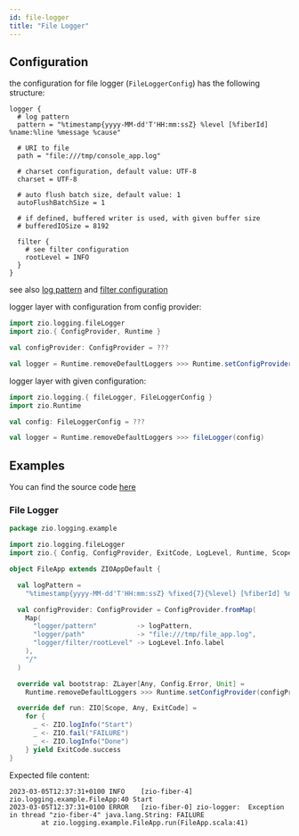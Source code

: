 ```yaml
---
id: file-logger
title: "File Logger"
---
```


## Configuration

the configuration for file logger (`FileLoggerConfig`) has the following structure:

```
logger {
  # log pattern
  pattern = "%timestamp{yyyy-MM-dd'T'HH:mm:ssZ} %level [%fiberId] %name:%line %message %cause"
  
  # URI to file
  path = "file:///tmp/console_app.log"
    
  # charset configuration, default value: UTF-8
  charset = UTF-8

  # auto flush batch size, default value: 1
  autoFlushBatchSize = 1

  # if defined, buffered writer is used, with given buffer size
  # bufferedIOSize = 8192
  
  filter {
    # see filter configuration
    rootLevel = INFO
  }
}
```

see also [log pattern](formatting-log-records.md#logpattern) and [filter configuration](log-filter.md#configuration)


logger layer with configuration from config provider:

```scala
import zio.logging.fileLogger
import zio.{ ConfigProvider, Runtime }

val configProvider: ConfigProvider = ???

val logger = Runtime.removeDefaultLoggers >>> Runtime.setConfigProvider(configProvider) >>> fileLogger()
```

logger layer with given configuration:

```scala
import zio.logging.{ fileLogger, FileLoggerConfig }
import zio.Runtime

val config: FileLoggerConfig = ???

val logger = Runtime.removeDefaultLoggers >>> fileLogger(config)
```

## Examples

You can find the source code [here](https://github.com/zio/zio-logging/tree/master/examples)

### File Logger 

[//]: # (TODO: make snippet type-checked using mdoc)

```scala
package zio.logging.example

import zio.logging.fileLogger
import zio.{ Config, ConfigProvider, ExitCode, LogLevel, Runtime, Scope, ZIO, ZIOAppDefault, ZLayer }

object FileApp extends ZIOAppDefault {

  val logPattern =
    "%timestamp{yyyy-MM-dd'T'HH:mm:ssZ} %fixed{7}{%level} [%fiberId] %name:%line %message %cause"

  val configProvider: ConfigProvider = ConfigProvider.fromMap(
    Map(
      "logger/pattern"          -> logPattern,
      "logger/path"             -> "file:///tmp/file_app.log",
      "logger/filter/rootLevel" -> LogLevel.Info.label
    ),
    "/"
  )

  override val bootstrap: ZLayer[Any, Config.Error, Unit] =
    Runtime.removeDefaultLoggers >>> Runtime.setConfigProvider(configProvider) >>> fileLogger()

  override def run: ZIO[Scope, Any, ExitCode] =
    for {
      _ <- ZIO.logInfo("Start")
      _ <- ZIO.fail("FAILURE")
      _ <- ZIO.logInfo("Done")
    } yield ExitCode.success
}

```

Expected file content:

```
2023-03-05T12:37:31+0100 INFO    [zio-fiber-4] zio.logging.example.FileApp:40 Start
2023-03-05T12:37:31+0100 ERROR   [zio-fiber-0] zio-logger:  Exception in thread "zio-fiber-4" java.lang.String: FAILURE
        at zio.logging.example.FileApp.run(FileApp.scala:41)
```
